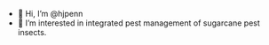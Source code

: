 - 👋 Hi, I’m @hjpenn
- 👀 I’m interested in integrated pest management of sugarcane pest insects.


<!---
hjpenn/hjpenn is a ✨ special ✨ repository because its `README.md` (this file) appears on your GitHub profile.
You can click the Preview link to take a look at your changes.
--->
